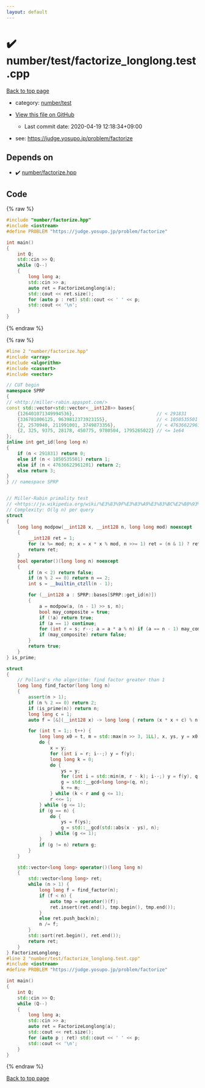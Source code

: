 ```yaml
---
layout: default
---
```


<!-- mathjax config similar to math.stackexchange -->
<script type="text/javascript" async
  src="https://cdnjs.cloudflare.com/ajax/libs/mathjax/2.7.5/MathJax.js?config=TeX-MML-AM_CHTML">
</script>
<script type="text/x-mathjax-config">
  MathJax.Hub.Config({
    TeX: { equationNumbers: { autoNumber: "AMS" }},
    tex2jax: {
      inlineMath: [ ['$','$'] ],
      processEscapes: true
    },
    "HTML-CSS": { matchFontHeight: false },
    displayAlign: "left",
    displayIndent: "2em"
  });
</script>

<script type="text/javascript" src="https://cdnjs.cloudflare.com/ajax/libs/jquery/3.4.1/jquery.min.js"></script>
<script src="https://cdn.jsdelivr.net/npm/jquery-balloon-js@1.1.2/jquery.balloon.min.js" integrity="sha256-ZEYs9VrgAeNuPvs15E39OsyOJaIkXEEt10fzxJ20+2I=" crossorigin="anonymous"></script>
<script type="text/javascript" src="../../../assets/js/copy-button.js"></script>
<link rel="stylesheet" href="../../../assets/css/copy-button.css" />


# :heavy_check_mark: number/test/factorize_longlong.test.cpp

<a href="../../../index.html">Back to top page</a>

* category: <a href="../../../index.html#f11c31ed854a10cb04d51564b38e6849">number/test</a>
* <a href="{{ site.github.repository_url }}/blob/master/number/test/factorize_longlong.test.cpp">View this file on GitHub</a>
    - Last commit date: 2020-04-19 12:18:34+09:00


* see: <a href="https://judge.yosupo.jp/problem/factorize">https://judge.yosupo.jp/problem/factorize</a>


## Depends on

* :heavy_check_mark: <a href="../../../library/number/factorize.hpp.html">number/factorize.hpp</a>


## Code

<a id="unbundled"></a>
{% raw %}
```cpp
#include "number/factorize.hpp"
#include <iostream>
#define PROBLEM "https://judge.yosupo.jp/problem/factorize"

int main()
{
    int Q;
    std::cin >> Q;
    while (Q--)
    {
        long long a;
        std::cin >> a;
        auto ret = FactorizeLonglong(a);
        std::cout << ret.size();
        for (auto p : ret) std::cout << ' ' << p;
        std::cout << '\n';
    }
}

```
{% endraw %}

<a id="bundled"></a>
{% raw %}
```cpp
#line 2 "number/factorize.hpp"
#include <array>
#include <algorithm>
#include <cassert>
#include <vector>

// CUT begin
namespace SPRP
{
// <http://miller-rabin.appspot.com/>
const std::vector<std::vector<__int128>> bases{
    {126401071349994536},                              // < 291831
    {336781006125, 9639812373923155},                  // < 1050535501 (1e9)
    {2, 2570940, 211991001, 3749873356},               // < 47636622961201 (4e13)
    {2, 325, 9375, 28178, 450775, 9780504, 1795265022} // <= 1e64
};
inline int get_id(long long n)
{
    if (n < 291831) return 0;
    else if (n < 1050535501) return 1;
    else if (n < 47636622961201) return 2;
    else return 3;
}
} // namespace SPRP


// Miller-Rabin primality test
// <https://ja.wikipedia.org/wiki/%E3%83%9F%E3%83%A9%E3%83%BC%E2%80%93%E3%83%A9%E3%83%93%E3%83%B3%E7%B4%A0%E6%95%B0%E5%88%A4%E5%AE%9A%E6%B3%95>
// Complexity: O(lg n) per query
struct
{
    long long modpow(__int128 x, __int128 n, long long mod) noexcept
    {
        __int128 ret = 1;
        for (x %= mod; n; x = x * x % mod, n >>= 1) ret = (n & 1) ? ret * x % mod : ret;
        return ret;
    }
    bool operator()(long long n) noexcept
    {
        if (n < 2) return false;
        if (n % 2 == 0) return n == 2;
        int s = __builtin_ctzll(n - 1);

        for (__int128 a : SPRP::bases[SPRP::get_id(n)])
        {
            a = modpow(a, (n - 1) >> s, n);
            bool may_composite = true;
            if (!a) return true;
            if (a == 1) continue;
            for (int r = s; r--; a = a * a % n) if (a == n - 1) may_composite = false;
            if (may_composite) return false;
        }
        return true;
    }
} is_prime;

struct
{
    // Pollard's rho algorithm: find factor greater than 1
    long long find_factor(long long n)
    {
        assert(n > 1);
        if (n % 2 == 0) return 2;
        if (is_prime(n)) return n;
        long long c = 1;
        auto f = [&](__int128 x) -> long long { return (x * x + c) % n; };

        for (int t = 1;; t++) {
            long long x0 = t, m = std::max(n >> 3, 1LL), x, ys, y = x0, r = 1, g, q = 1;
            do {
                x = y;
                for (int i = r; i--;) y = f(y);
                long long k = 0;
                do {
                    ys = y;
                    for (int i = std::min(m, r - k); i--;) y = f(y), q = __int128(q) * std::abs(x - y) % n;
                    g = std::__gcd<long long>(q, n);
                    k += m;
                } while (k < r and g <= 1);
                r <<= 1;
            } while (g <= 1);
            if (g == n) {
                do {
                    ys = f(ys);
                    g = std::__gcd(std::abs(x - ys), n);
                } while (g <= 1);
            }
            if (g != n) return g;
        }
    }

    std::vector<long long> operator()(long long n)
    {
        std::vector<long long> ret;
        while (n > 1) {
            long long f = find_factor(n);
            if (f < n) {
                auto tmp = operator()(f);
                ret.insert(ret.end(), tmp.begin(), tmp.end());
            }
            else ret.push_back(n);
            n /= f;
        }
        std::sort(ret.begin(), ret.end());
        return ret;
    }
} FactorizeLonglong;
#line 2 "number/test/factorize_longlong.test.cpp"
#include <iostream>
#define PROBLEM "https://judge.yosupo.jp/problem/factorize"

int main()
{
    int Q;
    std::cin >> Q;
    while (Q--)
    {
        long long a;
        std::cin >> a;
        auto ret = FactorizeLonglong(a);
        std::cout << ret.size();
        for (auto p : ret) std::cout << ' ' << p;
        std::cout << '\n';
    }
}

```
{% endraw %}

<a href="../../../index.html">Back to top page</a>

